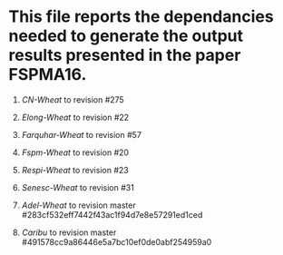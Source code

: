 # This file reports the dependancies needed to generate the output results presented in the paper FSPMA16.

1.  *CN-Wheat*  to revision #275

2.  *Elong-Wheat*  to revision #22

3.  *Farquhar-Wheat*  to revision #57

4.  *Fspm-Wheat*  to revision #20

5.  *Respi-Wheat*  to revision #23

6.  *Senesc-Wheat*  to revision #31

7.  *Adel-Wheat*  to revision master #283cf532eff7442f43ac1f94d7e8e57291ed1ced

8.  *Caribu*  to revision master #491578cc9a86446e5a7bc10ef0de0abf254959a0
